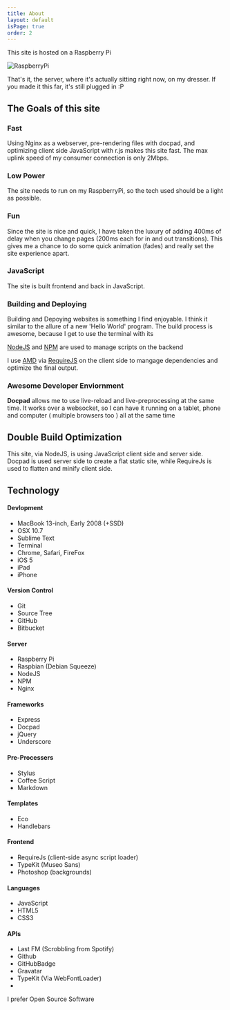 ```yaml
---
title: About
layout: default
isPage: true
order: 2
---
```

This site is hosted on a Raspberry Pi

![RaspberryPi](/images/raspi.jpg)

That's it, the server, where it's actually sitting right now, on my dresser. If you made it this far, it's still plugged in :P

## The Goals of this site

### Fast

Using Nginx as a webserver, pre-rendering files with docpad, and optimizing client side JavaScript with r.js makes this site fast. The max uplink speed of my consumer connection is only 2Mbps.

### Low Power

The site needs to run on my RaspberryPi, so the tech used should be a light as possible.

### Fun

Since the site is nice and quick, I have taken the luxury of adding 400ms of delay when you change pages (200ms each for in and out transitions). This gives me a chance to do some quick animation (fades) and really set the site experience apart.

### JavaScript

The site is built frontend and back in JavaScript.

### Building and Deploying

Building and Depoying websites is something I find enjoyable. I think it similar to the allure of a new 'Hello World' program. The build process is awesome, because I get to use the terminal with its 

[NodeJS](http://nodejs.org/) and [NPM](http://npmjs.org) are used to manage scripts on the backend

I use [AMD](http://en.wikipedia.org/wiki/Asynchronous_module_definition) via [RequireJS](http://requirejs.org) on the client side to mangage dependencies and optimize the final output.

### Awesome Developer Enviornment

**Docpad** allows me to use live-reload and live-preprocessing at the same time. It works over a websocket, so I can have it running on a tablet, phone and computer ( multiple browsers too ) all at the same time
<!-- If the site is a little slow, its because my consumer Internet connection will only let me squeeze out about 2 Mbps up. The server is also very simple, running an ARM chipset like you would find in a smartphone, but I beleive it's more than powerful enough to saturate the network connection before the hardware starts to hold things up. -->

## Double Build Optimization

This site, via NodeJS, is using JavaScript client side and server side. Docpad is used server side to create a flat static site, while RequireJs is used to flatten and minify client side.

<!-- The site is built using Docpad and RequireJs, each has a build optimization step that I am using. First Docpad renders the `src/` directory into `stg/`. This step does all the pre-processing; Sass->CSS CoffeeScript->JavaScript etc... and compiles the templates into flat .html site. 

From `stg/` (the flat HTML site), r.js (the RequireJs optimizer) compiles `out/`. The `out/` or production version of the site is completely flat (all files served are static and present on the server) just like `stg/` but also combines all of the JavaScript used across the site into a single file.
 -->

## Technology

#### Devlopment

- MacBook 13-inch, Early 2008 (+SSD)
- OSX 10.7
- Sublime Text
- Terminal
- Chrome, Safari, FireFox
- iOS 5
- iPad
- iPhone

#### Version Control

- Git
- Source Tree
- GitHub
- Bitbucket

#### Server

- Raspberry Pi
- Raspbian (Debian Squeeze)
- NodeJS
- NPM
- Nginx

#### Frameworks

- Express
- Docpad
- jQuery
- Underscore

#### Pre-Processers

- Stylus
- Coffee Script
- Markdown

#### Templates

- Eco
- Handlebars

#### Frontend

- RequireJs (client-side async script loader)
- TypeKit (Museo Sans)
- Photoshop (backgrounds)

#### Languages

- JavaScript
- HTML5
- CSS3

#### APIs

- Last FM (Scrobbling from Spotify)
- Github
- GitHubBadge
- Gravatar
- TypeKit (Via WebFontLoader)
- 

I prefer Open Source Software
